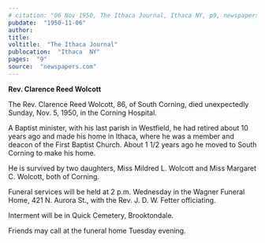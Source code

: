 ```yaml
---
# citation: "06 Nov 1950, The Ithaca Journal, Ithaca NY, p9, newspapers.com."
pubdate:  "1950-11-06"
author: 
title: 
voltitle:  "The Ithaca Journal"
publocation:  "Ithaca  NY"
pages:  "9"
source:  "newspapers.com"
---
```

**Rev. Clarence Reed Wolcott**

The Rev. Clarence Reed Wolcott, 86, of South Corning, died unexpectedly Sunday, Nov. 5, 1950, in the Corning Hospital. 

A Baptist minister, with his last parish in Westfield, he had retired about 10 years ago and made his home in Ithaca, where he was a member and deacon of the First Baptist Church. About 1 1/2 years ago he moved to South Corning to make his home. 

He is survived by two daughters, Miss Mildred L. Wolcott and Miss Margaret C. Wolcott, both of Corning.  

Funeral services will be held at 2 p.m. Wednesday in the Wagner Funeral Home, 421 N. Aurora St., with the Rev. J. D. W. Fetter officiating. 

Interment will be in Quick Cemetery, Brooktondale. 

Friends may call at the funeral home Tuesday evening. 

